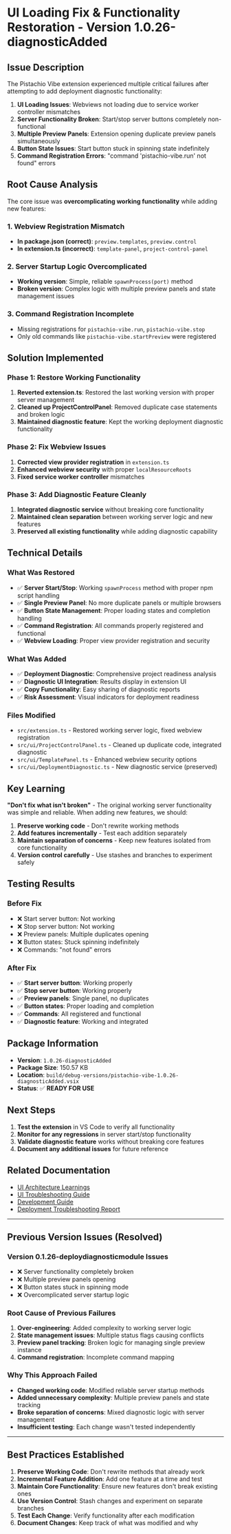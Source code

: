 # UI Loading Fix & Functionality Restoration - Version 1.0.26-diagnosticAdded

## Issue Description

The Pistachio Vibe extension experienced multiple critical failures after attempting to add deployment diagnostic functionality:

1. **UI Loading Issues**: Webviews not loading due to service worker controller mismatches
2. **Server Functionality Broken**: Start/stop server buttons completely non-functional
3. **Multiple Preview Panels**: Extension opening duplicate preview panels simultaneously
4. **Button State Issues**: Start button stuck in spinning state indefinitely
5. **Command Registration Errors**: "command 'pistachio-vibe.run' not found" errors

## Root Cause Analysis

The core issue was **overcomplicating working functionality** while adding new features:

### 1. **Webview Registration Mismatch**
- **In package.json (correct)**: `preview.templates`, `preview.control`
- **In extension.ts (incorrect)**: `template-panel`, `project-control-panel`

### 2. **Server Startup Logic Overcomplicated**
- **Working version**: Simple, reliable `spawnProcess(port)` method
- **Broken version**: Complex logic with multiple preview panels and state management issues

### 3. **Command Registration Incomplete**
- Missing registrations for `pistachio-vibe.run`, `pistachio-vibe.stop`
- Only old commands like `pistachio-vibe.startPreview` were registered

## Solution Implemented

### **Phase 1: Restore Working Functionality**
1. **Reverted extension.ts**: Restored the last working version with proper server management
2. **Cleaned up ProjectControlPanel**: Removed duplicate case statements and broken logic
3. **Maintained diagnostic feature**: Kept the working deployment diagnostic functionality

### **Phase 2: Fix Webview Issues**
1. **Corrected view provider registration** in `extension.ts`
2. **Enhanced webview security** with proper `localResourceRoots`
3. **Fixed service worker controller** mismatches

### **Phase 3: Add Diagnostic Feature Cleanly**
1. **Integrated diagnostic service** without breaking core functionality
2. **Maintained clean separation** between working server logic and new features
3. **Preserved all existing functionality** while adding diagnostic capability

## Technical Details

### **What Was Restored**
- ✅ **Server Start/Stop**: Working `spawnProcess` method with proper npm script handling
- ✅ **Single Preview Panel**: No more duplicate panels or multiple browsers
- ✅ **Button State Management**: Proper loading states and completion handling
- ✅ **Command Registration**: All commands properly registered and functional
- ✅ **Webview Loading**: Proper view provider registration and security

### **What Was Added**
- ✅ **Deployment Diagnostic**: Comprehensive project readiness analysis
- ✅ **Diagnostic UI Integration**: Results display in extension UI
- ✅ **Copy Functionality**: Easy sharing of diagnostic reports
- ✅ **Risk Assessment**: Visual indicators for deployment readiness

### **Files Modified**
- `src/extension.ts` - Restored working server logic, fixed webview registration
- `src/ui/ProjectControlPanel.ts` - Cleaned up duplicate code, integrated diagnostic
- `src/ui/TemplatePanel.ts` - Enhanced webview security options
- `src/ui/DeploymentDiagnostic.ts` - New diagnostic service (preserved)

## Key Learning

**"Don't fix what isn't broken"** - The original working server functionality was simple and reliable. When adding new features, we should:

1. **Preserve working code** - Don't rewrite working methods
2. **Add features incrementally** - Test each addition separately
3. **Maintain separation of concerns** - Keep new features isolated from core functionality
4. **Version control carefully** - Use stashes and branches to experiment safely

## Testing Results

### **Before Fix**
- ❌ Start server button: Not working
- ❌ Stop server button: Not working  
- ❌ Preview panels: Multiple duplicates opening
- ❌ Button states: Stuck spinning indefinitely
- ❌ Commands: "not found" errors

### **After Fix**
- ✅ **Start server button**: Working properly
- ✅ **Stop server button**: Working properly
- ✅ **Preview panels**: Single panel, no duplicates
- ✅ **Button states**: Proper loading and completion
- ✅ **Commands**: All registered and functional
- ✅ **Diagnostic feature**: Working and integrated

## Package Information

- **Version**: `1.0.26-diagnosticAdded`
- **Package Size**: 150.57 KB
- **Location**: `build/debug-versions/pistachio-vibe-1.0.26-diagnosticAdded.vsix`
- **Status**: ✅ **READY FOR USE**

## Next Steps

1. **Test the extension** in VS Code to verify all functionality
2. **Monitor for any regressions** in server start/stop functionality
3. **Validate diagnostic feature** works without breaking core features
4. **Document any additional issues** for future reference

## Related Documentation

- [UI Architecture Learnings](../03-Technical/UI_ARCHITECTURE_LEARNINGS.md)
- [UI Troubleshooting Guide](../03-Technical/UI_TROUBLESHOOTING.md)
- [Development Guide](../02-Development/DEVELOPMENT.md)
- [Deployment Troubleshooting Report](../DEPLOYMENT_TROUBLESHOOTING_REPORT.md)

---

## Previous Version Issues (Resolved)

### Version 0.1.26-deploydiagnosticmodule Issues
- ❌ Server functionality completely broken
- ❌ Multiple preview panels opening
- ❌ Button states stuck in spinning mode
- ❌ Overcomplicated server startup logic

### Root Cause of Previous Failures
1. **Over-engineering**: Added complexity to working server logic
2. **State management issues**: Multiple status flags causing conflicts
3. **Preview panel tracking**: Broken logic for managing single preview instance
4. **Command registration**: Incomplete command mapping

### Why This Approach Failed
- **Changed working code**: Modified reliable server startup methods
- **Added unnecessary complexity**: Multiple preview panels and state tracking
- **Broke separation of concerns**: Mixed diagnostic logic with server management
- **Insufficient testing**: Each change wasn't tested independently

---

## Best Practices Established

1. **Preserve Working Code**: Don't rewrite methods that already work
2. **Incremental Feature Addition**: Add one feature at a time and test
3. **Maintain Core Functionality**: Ensure new features don't break existing ones
4. **Use Version Control**: Stash changes and experiment on separate branches
5. **Test Each Change**: Verify functionality after each modification
6. **Document Changes**: Keep track of what was modified and why

